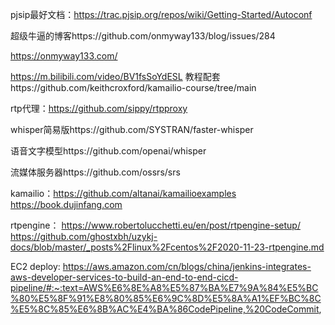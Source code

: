 pjsip最好文档：https://trac.pjsip.org/repos/wiki/Getting-Started/Autoconf

超级牛逼的博客https://github.com/onmyway133/blog/issues/284

https://onmyway133.com/

 https://m.bilibili.com/video/BV1fsSoYdESL 教程配套https://github.com/keithcroxford/kamailio-course/tree/main

rtp代理：https://github.com/sippy/rtpproxy

whisper简易版https://github.com/SYSTRAN/faster-whisper

语音文字模型https://github.com/openai/whisper

流媒体服务器https://github.com/ossrs/srs

kamailio：https://github.com/altanai/kamailioexamples
https://book.dujinfang.com

rtpengine：
https://www.robertolucchetti.eu/en/post/rtpengine-setup/
https://github.com/ghostxbh/uzykj-docs/blob/master/_posts%2Flinux%2Fcentos%2F2020-11-23-rtpengine.md

EC2 deploy: https://aws.amazon.com/cn/blogs/china/jenkins-integrates-aws-developer-services-to-build-an-end-to-end-cicd-pipeline/#:~:text=AWS%E6%8E%A8%E5%87%BA%E7%9A%84%E5%BC%80%E5%8F%91%E8%80%85%E6%9C%8D%E5%8A%A1%EF%BC%8C%E5%8C%85%E6%8B%AC%E4%BA%86CodePipeline,%20CodeCommit,
